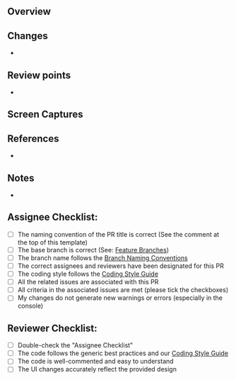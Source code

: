 <!--

Title Naming Conventions:

- Start with a capitalized prefix followed by an imperative form of a verb.
- Refer to the "Feature Branches" section for the prefix:
  https://github.com/nishiki-tech/nishiki-frontend/blob/develop/docs/BRANCHING.md#feature-branches

Example:
- Feature: Add button to the home page
- Fix: Resolve error in data fetching
- Hotfix: Fix user authentication issue
- Refactor: Reorganize the file structure
- Test: Add unit tests for form validation
- Docs: Update installation guide
- Chore: Use this prefix if your change does not fit into any of the above.

-->

## Overview

<!-- Provide a brief description of the changes introduced by this PR. -->

## Changes

<!-- List the changes -->
<!-- Delete this section if not needed -->

-

## Review points

<!-- List the points you would like to be reviewed in detail and the points you are not confident about. -->
<!-- Delete this section if not needed -->

-

## Screen Captures

<!-- Add screenshots or screen recordings of the changes -->
<!-- Necessary for UI changes -->
<!-- Delete this section if not needed -->

## References

<!-- List all the URLs of the references (documents, articles, YouTube videos, etc.) that you used to complete this task -->
<!-- If you have referred to responses from ChatGPT or other AIs, please include the links to the conversations if possible -->
<!-- Delete this section if not needed -->

-

## Notes

<!-- Write any note or comment. You can share your thoughts or ideas. -->
<!-- Delete this section if not needed -->

-

## Assignee Checklist:

<!-- You can tick the checkboxes if not applicable -->

- [ ] The naming convention of the PR title is correct (See the comment at the top of this template)
- [ ] The base branch is correct (See: [Feature Branches](https://github.com/nishiki-tech/nishiki-frontend/blob/develop/docs/BRANCHING.md#feature-branches))
- [ ] The branch name follows the [Branch Naming Conventions](https://github.com/nishiki-tech/nishiki-frontend/blob/develop/docs/BRANCHING.md#branch-naming-conventions)
- [ ] The correct assignees and reviewers have been designated for this PR
- [ ] The coding style follows the [Coding Style Guide](https://github.com/nishiki-tech/nishiki-frontend/blob/develop/docs/STYLEGUIDE.md)
- [ ] All the related issues are associated with this PR
- [ ] All criteria in the associated issues are met (please tick the checkboxes)
- [ ] My changes do not generate new warnings or errors (especially in the console)

## Reviewer Checklist:

<!-- You can tick the checkboxes if not applicable -->

- [ ] Double-check the "Assignee Checklist"
- [ ] The code follows the generic best practices and our [Coding Style Guide](https://github.com/nishiki-tech/nishiki-frontend/blob/develop/docs/STYLEGUIDE.md)
- [ ] The code is well-commented and easy to understand
- [ ] The UI changes accurately reflect the provided design
